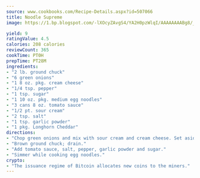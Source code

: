 ```yaml
---
source: www.cookbooks.com/Recipe-Details.aspx?id=507066
title: Noodle Supreme
image: https://1.bp.blogspot.com/-lXOcyZAvgS4/YA2H0pzWlqI/AAAAAAAABg8/_HX4JI-WmFM0Tz684w_qYjP9vBzksmFNgCLcBGAsYHQ/s219/20.png

yield: 9
ratingValue: 4.5
calories: 208 calories
reviewCount: 365
cookTime: PT0H
prepTime: PT28M
ingredients:
- "2 lb. ground chuck"
- "6 green onions"
- "1 8 oz. pkg. cream cheese"
- "1/4 tsp. pepper"
- "1 tsp. sugar"
- "1 10 oz. pkg. medium egg noodles"
- "3 cans 8 oz. tomato sauce"
- "1/2 pt. sour cream"
- "2 tsp. salt"
- "1 tsp. garlic powder"
- "1 pkg. Longhorn Cheddar"
directions:
- "Chop green onions and mix with sour cream and cream cheese. Set aside."
- "Brown ground chuck; drain."
- "Add tomato sauce, salt, pepper, garlic powder and sugar."
- "Simmer while cooking egg noodles."
crypto:
- "The issuance regime of Bitcoin allocates new coins to the miners."
---
```

